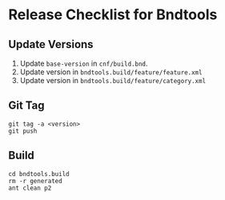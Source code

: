 Release Checklist for Bndtools
==============================

Update Versions
---------------

1.	Update `base-version` in `cnf/build.bnd`.
2.	Update version in `bndtools.build/feature/feature.xml`
3.	Update version in `bndtools.build/feature/category.xml`

Git Tag
-------

	git tag -a <version>
	git push

Build
-----

	cd bndtools.build
	rm -r generated
	ant clean p2
